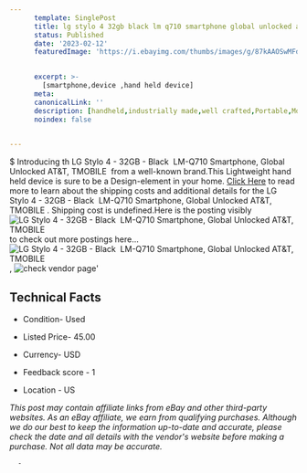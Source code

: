 ```yaml
---
      template: SinglePost
      title: lg stylo 4 32gb black lm q710 smartphone global unlocked at t tmobile 
      status: Published
      date: '2023-02-12'
      featuredImage: 'https://i.ebayimg.com/thumbs/images/g/87kAAOSwMFdjk8-l/s-l225.jpg'
       

      excerpt: >-
        [smartphone,device ,hand held device]
      meta:
      canonicalLink: ''
      description: [handheld,industrially made,well crafted,Portable,Mobile,Compact,Convenient,Lightweight,Maneuverable,Man-portable,Miniature,Carriable,Hand-held,Light,Holdable,Transportable,Mobile device,Pocket-sized,On-the-go,Wireless,Cordless,Compact size,Convenient size, smartphone,device ,hand held device]
      noindex: false
      

---
```

$
      Introducing th LG Stylo 4 - 32GB - Black  LM-Q710 Smartphone, Global Unlocked AT&T, TMOBILE  from a well-known brand.This Lightweight hand held device is sure to be a Design-element in your home. [Click Here](https://www.ebay.com/itm/125726025181?hash=item1d45dae5dd%3Ag%3A87kAAOSwMFdjk8-l&mkevt=1&mkcid=1&mkrid=711-53200-19255-0&campid=%253CePNCampaignId%253E&customid=%253CreferenceId%253E&toolid=10049) to read more to learn about the shipping costs and additional details for the LG Stylo 4 - 32GB - Black  LM-Q710 Smartphone, Global Unlocked AT&T, TMOBILE . Shipping cost is undefined.Here is the posting visibly ![LG Stylo 4 - 32GB - Black  LM-Q710 Smartphone, Global Unlocked AT&T, TMOBILE ](https://i.ebayimg.com/thumbs/images/g/87kAAOSwMFdjk8-l/s-l225.jpg) to check out more postings here... ![LG Stylo 4 - 32GB - Black  LM-Q710 Smartphone, Global Unlocked AT&T, TMOBILE ](https://i.ebayimg.com/images/g/87kAAOSwMFdjk8-l/s-l1200.jpg), ![check vendor page](https://origin-galleryplus.ebayimg.com/ws/web/125726025181_2_0_1/225x225.jpg,https://origin-galleryplus.ebayimg.com/ws/web/125726025181_3_0_1/225x225.jpg,https://origin-galleryplus.ebayimg.com/ws/web/125726025181_4_0_1/225x225.jpg,https://origin-galleryplus.ebayimg.com/ws/web/125726025181_5_0_1/225x225.jpg,https://origin-galleryplus.ebayimg.com/ws/web/125726025181_6_0_1/225x225.jpg,https://origin-galleryplus.ebayimg.com/ws/web/125726025181_7_0_1/225x225.jpg,https://origin-galleryplus.ebayimg.com/ws/web/125726025181_8_0_1/225x225.jpg,https://origin-galleryplus.ebayimg.com/ws/web/125726025181_9_0_1/225x225.jpg)'

      

 ## Technical Facts 



     
      

 - Condition- Used 


      

 - Listed Price- 45.00 


      

 - Currency- USD 


      

 - Feedback score - 1 


      

 - Location - US 


      
      

 *_This post may contain affiliate links from eBay and other third-party websites. As an eBay affiliate, we earn from qualifying purchases. Although we do our best to keep the information up-to-date and accurate, please check the date and all details with the vendor's website before making a purchase. Not all data may be accurate._*




      -
